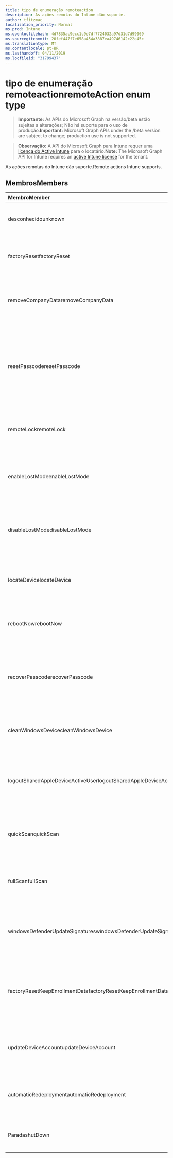 ```yaml
---
title: tipo de enumeração remoteaction
description: As ações remotas do Intune dão suporte.
author: tfitzmac
localization_priority: Normal
ms.prod: Intune
ms.openlocfilehash: 4d7835ac9ecc1c9e7df7724032a97d31d7d99069
ms.sourcegitcommit: 20fef447f7e658a454a3887ea49746142c22e45c
ms.translationtype: MT
ms.contentlocale: pt-BR
ms.lasthandoff: 04/11/2019
ms.locfileid: "31799437"
---
```

# <a name="remoteaction-enum-type"></a><span data-ttu-id="41b9d-103">tipo de enumeração remoteaction</span><span class="sxs-lookup"><span data-stu-id="41b9d-103">remoteAction enum type</span></span>

> <span data-ttu-id="41b9d-104">**Importante:** As APIs do Microsoft Graph na versão/beta estão sujeitas a alterações; Não há suporte para o uso de produção.</span><span class="sxs-lookup"><span data-stu-id="41b9d-104">**Important:** Microsoft Graph APIs under the /beta version are subject to change; production use is not supported.</span></span>

> <span data-ttu-id="41b9d-105">**Observação:** A API do Microsoft Graph para Intune requer uma [licença do Active Intune](https://go.microsoft.com/fwlink/?linkid=839381) para o locatário.</span><span class="sxs-lookup"><span data-stu-id="41b9d-105">**Note:** The Microsoft Graph API for Intune requires an [active Intune license](https://go.microsoft.com/fwlink/?linkid=839381) for the tenant.</span></span>

<span data-ttu-id="41b9d-106">As ações remotas do Intune dão suporte.</span><span class="sxs-lookup"><span data-stu-id="41b9d-106">Remote actions Intune supports.</span></span>

## <a name="members"></a><span data-ttu-id="41b9d-107">Membros</span><span class="sxs-lookup"><span data-stu-id="41b9d-107">Members</span></span>
|<span data-ttu-id="41b9d-108">Membro</span><span class="sxs-lookup"><span data-stu-id="41b9d-108">Member</span></span>|<span data-ttu-id="41b9d-109">Valor</span><span class="sxs-lookup"><span data-stu-id="41b9d-109">Value</span></span>|<span data-ttu-id="41b9d-110">Descrição</span><span class="sxs-lookup"><span data-stu-id="41b9d-110">Description</span></span>|
|:---|:---|:---|
|<span data-ttu-id="41b9d-111">desconhecido</span><span class="sxs-lookup"><span data-stu-id="41b9d-111">unknown</span></span>|<span data-ttu-id="41b9d-112">,0</span><span class="sxs-lookup"><span data-stu-id="41b9d-112">0</span></span>|<span data-ttu-id="41b9d-113">O usuário inicia uma ação desconhecida.</span><span class="sxs-lookup"><span data-stu-id="41b9d-113">User initiates an unknown action.</span></span>|
|<span data-ttu-id="41b9d-114">factoryReset</span><span class="sxs-lookup"><span data-stu-id="41b9d-114">factoryReset</span></span>|<span data-ttu-id="41b9d-115">1</span><span class="sxs-lookup"><span data-stu-id="41b9d-115">1</span></span>|<span data-ttu-id="41b9d-116">O usuário inicia uma ação para a redefinição de fábrica de um dispositivo.</span><span class="sxs-lookup"><span data-stu-id="41b9d-116">User initiates an action to factory reset a device.</span></span> |
|<span data-ttu-id="41b9d-117">removeCompanyData</span><span class="sxs-lookup"><span data-stu-id="41b9d-117">removeCompanyData</span></span>|<span data-ttu-id="41b9d-118">duas</span><span class="sxs-lookup"><span data-stu-id="41b9d-118">2</span></span>|<span data-ttu-id="41b9d-119">O usuário inicia uma ação para remover dados da empresa de um dispositivo.</span><span class="sxs-lookup"><span data-stu-id="41b9d-119">User initiates an action to remove company data from a device.</span></span> |
|<span data-ttu-id="41b9d-120">resetPasscode</span><span class="sxs-lookup"><span data-stu-id="41b9d-120">resetPasscode</span></span>|<span data-ttu-id="41b9d-121">3D</span><span class="sxs-lookup"><span data-stu-id="41b9d-121">3</span></span>|<span data-ttu-id="41b9d-122">O usuário inicia uma ação para remover a senha de um dispositivo iOS ou redefinir a senha do dispositivo Android/Windows.</span><span class="sxs-lookup"><span data-stu-id="41b9d-122">User initiates an action to remove the passcode of an iOS device, or reset the passcode of Android / Windows device.</span></span> |
|<span data-ttu-id="41b9d-123">remoteLock</span><span class="sxs-lookup"><span data-stu-id="41b9d-123">remoteLock</span></span>|<span data-ttu-id="41b9d-124">quatro</span><span class="sxs-lookup"><span data-stu-id="41b9d-124">4</span></span>|<span data-ttu-id="41b9d-125">O usuário inicia uma ação para bloquear remotamente um dispositivo.</span><span class="sxs-lookup"><span data-stu-id="41b9d-125">User initiates an action to remote lock a device.</span></span>|
|<span data-ttu-id="41b9d-126">enableLostMode</span><span class="sxs-lookup"><span data-stu-id="41b9d-126">enableLostMode</span></span>|<span data-ttu-id="41b9d-127">0,5</span><span class="sxs-lookup"><span data-stu-id="41b9d-127">5</span></span>|<span data-ttu-id="41b9d-128">O usuário inicia uma ação para habilitar o modo perdido em um dispositivo iOS supervisionado.</span><span class="sxs-lookup"><span data-stu-id="41b9d-128">User initiates an action to enable lost mode on a supervised iOS device.</span></span>|
|<span data-ttu-id="41b9d-129">disableLostMode</span><span class="sxs-lookup"><span data-stu-id="41b9d-129">disableLostMode</span></span>|<span data-ttu-id="41b9d-130">6</span><span class="sxs-lookup"><span data-stu-id="41b9d-130">6</span></span>|<span data-ttu-id="41b9d-131">O usuário inicia uma ação para desabilitar o modo perdido em um dispositivo iOS supervisionado.</span><span class="sxs-lookup"><span data-stu-id="41b9d-131">User initiates an action to disable lost mode on a supervised iOS device.</span></span>|
|<span data-ttu-id="41b9d-132">locateDevice</span><span class="sxs-lookup"><span data-stu-id="41b9d-132">locateDevice</span></span>|<span data-ttu-id="41b9d-133">178</span><span class="sxs-lookup"><span data-stu-id="41b9d-133">7</span></span>|<span data-ttu-id="41b9d-134">O usuário inicia uma ação para localizar um dispositivo iOS supervisionado.</span><span class="sxs-lookup"><span data-stu-id="41b9d-134">User initiates an action to locate a supervised iOS device.</span></span>|
|<span data-ttu-id="41b9d-135">rebootNow</span><span class="sxs-lookup"><span data-stu-id="41b9d-135">rebootNow</span></span>|<span data-ttu-id="41b9d-136">8</span><span class="sxs-lookup"><span data-stu-id="41b9d-136">8</span></span>|<span data-ttu-id="41b9d-137">O usuário inicia uma ação para reinicializar um dispositivo Windows.</span><span class="sxs-lookup"><span data-stu-id="41b9d-137">User initiates an action to reboot a Windows device.</span></span>|
|<span data-ttu-id="41b9d-138">recoverPasscode</span><span class="sxs-lookup"><span data-stu-id="41b9d-138">recoverPasscode</span></span>|<span data-ttu-id="41b9d-139">241</span><span class="sxs-lookup"><span data-stu-id="41b9d-139">9</span></span>|<span data-ttu-id="41b9d-140">O usuário inicia uma ação para redefinir o PIN para o Passport para funcionar no dispositivo Windows Phone.</span><span class="sxs-lookup"><span data-stu-id="41b9d-140">User initiates an action to reset the pin for passport for work on windows phone device.</span></span>|
|<span data-ttu-id="41b9d-141">cleanWindowsDevice</span><span class="sxs-lookup"><span data-stu-id="41b9d-141">cleanWindowsDevice</span></span>|<span data-ttu-id="41b9d-142">254</span><span class="sxs-lookup"><span data-stu-id="41b9d-142">10</span></span>|<span data-ttu-id="41b9d-143">O usuário inicia uma ação para limpar o dispositivo Windows.</span><span class="sxs-lookup"><span data-stu-id="41b9d-143">User initiates an action to clean up windows device.</span></span>|
|<span data-ttu-id="41b9d-144">logoutSharedAppleDeviceActiveUser</span><span class="sxs-lookup"><span data-stu-id="41b9d-144">logoutSharedAppleDeviceActiveUser</span></span>|<span data-ttu-id="41b9d-145">11</span><span class="sxs-lookup"><span data-stu-id="41b9d-145">11</span></span>|<span data-ttu-id="41b9d-146">O usuário inicia uma ação para fazer o logoff do usuário atual em um dispositivo Apple compartilhado.</span><span class="sxs-lookup"><span data-stu-id="41b9d-146">User initiates an action to log out current user on shared apple device.</span></span>|
|<span data-ttu-id="41b9d-147">quickScan</span><span class="sxs-lookup"><span data-stu-id="41b9d-147">quickScan</span></span>|<span data-ttu-id="41b9d-148">3,6</span><span class="sxs-lookup"><span data-stu-id="41b9d-148">12</span></span>|<span data-ttu-id="41b9d-149">O usuário inicia uma ação para executar a verificação rápida no dispositivo.</span><span class="sxs-lookup"><span data-stu-id="41b9d-149">User initiates an action to run quick scan on device.</span></span>|
|<span data-ttu-id="41b9d-150">fullScan</span><span class="sxs-lookup"><span data-stu-id="41b9d-150">fullScan</span></span>|<span data-ttu-id="41b9d-151">Treze</span><span class="sxs-lookup"><span data-stu-id="41b9d-151">13</span></span>|<span data-ttu-id="41b9d-152">O usuário inicia uma ação para executar a verificação completa no dispositivo.</span><span class="sxs-lookup"><span data-stu-id="41b9d-152">User initiates an action to run full scan on device.</span></span>|
|<span data-ttu-id="41b9d-153">windowsDefenderUpdateSignatures</span><span class="sxs-lookup"><span data-stu-id="41b9d-153">windowsDefenderUpdateSignatures</span></span>|<span data-ttu-id="41b9d-154">14</span><span class="sxs-lookup"><span data-stu-id="41b9d-154">14</span></span>|<span data-ttu-id="41b9d-155">O usuário inicia uma ação para atualizar as assinaturas de malware no dispositivo.</span><span class="sxs-lookup"><span data-stu-id="41b9d-155">User initiates an action to update malware signatures on device.</span></span>|
|<span data-ttu-id="41b9d-156">factoryResetKeepEnrollmentData</span><span class="sxs-lookup"><span data-stu-id="41b9d-156">factoryResetKeepEnrollmentData</span></span>|<span data-ttu-id="41b9d-157">15</span><span class="sxs-lookup"><span data-stu-id="41b9d-157">15</span></span>|<span data-ttu-id="41b9d-158">O usuário inicia um dispositivo de apagamento remoto de ação com a manutenção dos dados de registro.</span><span class="sxs-lookup"><span data-stu-id="41b9d-158">User initiates an action remote wipe device with keeping enrollment data.</span></span>|
|<span data-ttu-id="41b9d-159">updateDeviceAccount</span><span class="sxs-lookup"><span data-stu-id="41b9d-159">updateDeviceAccount</span></span>|<span data-ttu-id="41b9d-160">dezesseis</span><span class="sxs-lookup"><span data-stu-id="41b9d-160">16</span></span>|<span data-ttu-id="41b9d-161">O usuário inicia uma ação para atualizar a conta no dispositivo.</span><span class="sxs-lookup"><span data-stu-id="41b9d-161">User initiates an action to update account on device.</span></span>|
|<span data-ttu-id="41b9d-162">automaticRedeployment</span><span class="sxs-lookup"><span data-stu-id="41b9d-162">automaticRedeployment</span></span>|<span data-ttu-id="41b9d-163">17.07.06</span><span class="sxs-lookup"><span data-stu-id="41b9d-163">17</span></span>|<span data-ttu-id="41b9d-164">O usuário inicia uma ação para automático reimplantar o dispositivo</span><span class="sxs-lookup"><span data-stu-id="41b9d-164">User initiates an action to automatice redeploy the device</span></span>|
|<span data-ttu-id="41b9d-165">Parada</span><span class="sxs-lookup"><span data-stu-id="41b9d-165">shutDown</span></span>|<span data-ttu-id="41b9d-166">anos</span><span class="sxs-lookup"><span data-stu-id="41b9d-166">18</span></span>|<span data-ttu-id="41b9d-167">O usuário inicia uma ação para desligar o dispositivo.</span><span class="sxs-lookup"><span data-stu-id="41b9d-167">User initiates an action to shut down the device.</span></span>|





